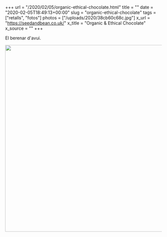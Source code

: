 +++
url = "/2020/02/05/organic-ethical-chocolate.html"
title = ""
date = "2020-02-05T18:49:13+00:00"
slug = "organic-ethical-chocolate"
tags = ["retalls", "fotos"]
photos = ["/uploads/2020/38cb60c68c.jpg"]
x_url = "https://seedandbean.co.uk/"
x_title = "Organic & Ethical Chocolate"
x_source = ""
+++

El berenar d'avui.

<img src="/uploads/2020/38cb60c68c.jpg" width="600" height="600" alt="" />
